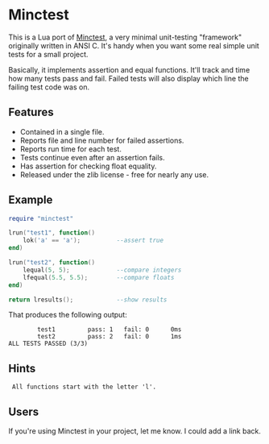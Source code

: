 # Minctest

This is a Lua port of [Minctest](https://codeplea.com/minctest), a very
minimal unit-testing "framework" originally written in ANSI C. It's handy when
you want some real simple unit tests for a small project.

Basically, it implements assertion and equal functions. It'll track and time
how many tests pass and fail. Failed tests will also display which line the
failing test code was on.

## Features

- Contained in a single file.
- Reports file and line number for failed assertions.
- Reports run time for each test.
- Tests continue even after an assertion fails.
- Has assertion for checking float equality.
- Released under the zlib license - free for nearly any use.

## Example

```lua
require "minctest"

lrun("test1", function()
    lok('a' == 'a');          --assert true
end)

lrun("test2", function()
    lequal(5, 5);             --compare integers
    lfequal(5.5, 5.5);        --compare floats
end)

return lresults();            --show results
```

That produces the following output:

            test1         pass: 1   fail: 0      0ms
            test2         pass: 2   fail: 0      1ms
    ALL TESTS PASSED (3/3)



## Hints
     All functions start with the letter 'l'.


## Users

If you're using Minctest in your project, let me know. I could add a link back.
